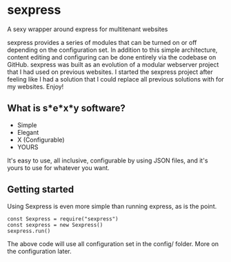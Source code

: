 # sexpress

A sexy wrapper around express for multitenant websites

sexpress provides a series of modules that can be turned on or off depending on the configuration set. In addition to this simple architecture, content editing and configuring can be done entirely via the codebase on GitHub. sexpress was built as an evolution of a modular webserver project that I had used on previous websites. I started the sexpress project after feeling like I had a solution that I could replace all previous solutions with for my websites. Enjoy!

## What is s\*e\*x\*y software?

-   Simple
-   Elegant
-   X (Configurable)
-   YOURS

It's easy to use, all inclusive, configurable by using JSON files, and it's yours to use for whatever you want.

## Getting started

Using Sexpress is even more simple than running express, as is the point.

```
const Sexpress = require("sexpress")
const sexpress = new Sexpress()
sexpress.run()

```

The above code will use all configuration set in the config/ folder. More on the configuration later.
